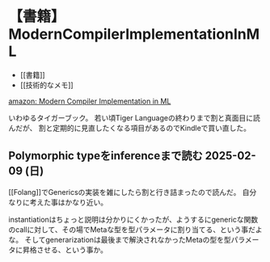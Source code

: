 # 【書籍】ModernCompilerImplementationInML

- [[書籍]]
- [[技術的なメモ]]

[amazon: Modern Compiler Implementation in ML](https://amzn.to/4hKa77e)

いわゆるタイガーブック。
若い頃Tiger Languageの終わりまで割と真面目に読んだが、
割と定期的に見直したくなる項目があるのでKindleで買い直した。

## Polymorphic typeをinferenceまで読む 2025-02-09 (日)

[[Folang]]でGenericsの実装を雑にしたら割と行き詰まったので読んだ。
自分なりに考えた事はかなり近い。

instantiationはちょっと説明は分かりにくかったが、ようするにgenericな関数のcallに対して、その場でMetaな型を型パラメータに割り当てる、という事だよな。
そしてgenerarizationは最後まで解決されなかったMetaの型を型パラメータに昇格させる、という事か。
